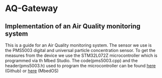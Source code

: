 # AQ-Gateway
## Implementation of an Air Quality monitoring system
This is a guide for an Air Quality monitoring system. The sensor we use is the PMS5003 digital and universal particle concentration sensor. 
To get the measures from the device we use the STM32L072Z microcontroller which is programmed via th Mbed Studio. 
The code(pms5003.cpp) and the header(pms5003.h) used to program the microcontroller can be found <a href="https://github.com/janjongboom/mbed-pms5003">here</a> (Github) or <a href="https://os.mbed.com/users/janjongboom/code/pms5003/">here</a> (MbedOS)

